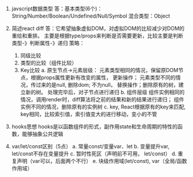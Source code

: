 1. javscript数据类型
   答：基本类型(6个)：String/Number/Boolean/Undefined/Null/Symbol
      混合类型：Object
2. 简述react diff
   答：它希望抽象虚拟DOM，对虚拟DOM的比较减少对DOM的重绘和重排。
   主要是根据type/props来判断是否需要更新，比较主要是判断类型-》判断属性-》递归
   策略：
   1. 同级比较
   2. 类型的比较（组件比较）
   3. Key比较
   a. 原生节点->元素层级：
        元素类型相同的情况，保留原DOM节点，根据props属性更新有改变的属性， 更新操作；
        元素类型不同的情况，传过来的是null, 删除dom; 不为null， 替换操作；删除原有的树，建立新的树。
        处理完毕后，对子节点进行递归
   b. 组件层级
        组件实例相同的情况，调用render时，diff算法将之前的结果和新的结果进行递归；
        组件实例不同的情况，删除原有的实例树
   c. key, React根据原有的key来匹配, key相同，比较索引值，索引值变大的进行移动，变小的不管

3. hooks思想
   hooks是以函数组件的形式，副作用state和生命周期的特性的函数，能够抽象公共逻辑

4. var/let/const区别（5点）
   a. 常量const/变量var、let
   b. 变量提升var, let/const不存在变量提升
   c. 暂时性死区（声明前不可用， let/const）
   d. 重复声明（var可以，后面两个不行）
   e. 块级作用域(let/const), var（全局/函数作用域）